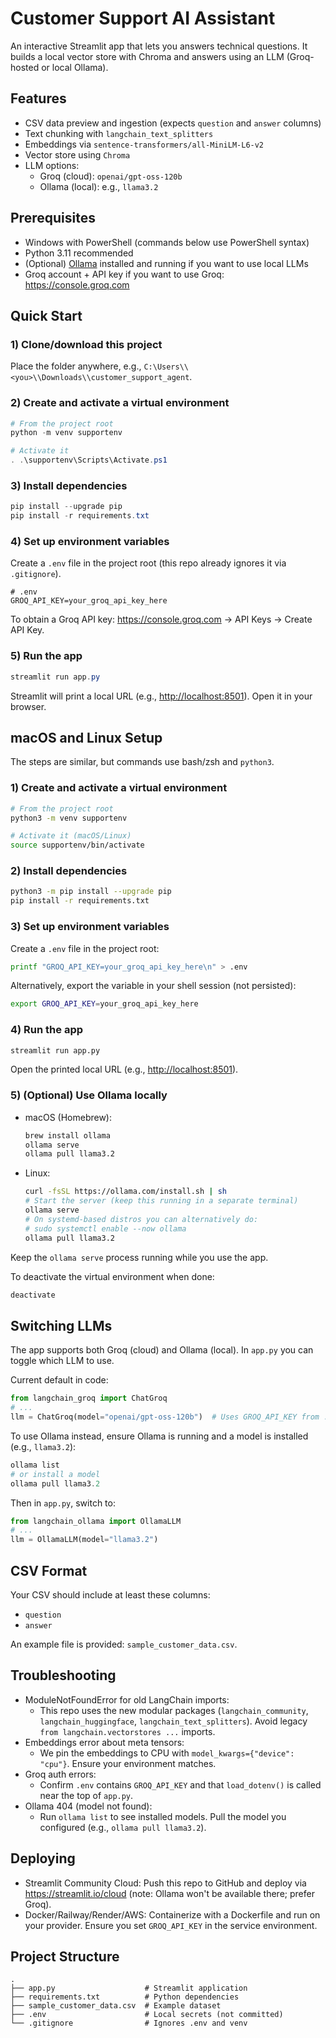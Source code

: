 # Customer Support AI Assistant

An interactive Streamlit app that lets you answers technical questions. It builds a local vector store with Chroma and answers using an LLM (Groq-hosted or local Ollama).

## Features
- CSV data preview and ingestion (expects `question` and `answer` columns)
- Text chunking with `langchain_text_splitters`
- Embeddings via `sentence-transformers/all-MiniLM-L6-v2`
- Vector store using `Chroma`
- LLM options:
  - Groq (cloud): `openai/gpt-oss-120b`
  - Ollama (local): e.g., `llama3.2`

## Prerequisites
- Windows with PowerShell (commands below use PowerShell syntax)
- Python 3.11 recommended
- (Optional) [Ollama](https://ollama.com) installed and running if you want to use local LLMs
- Groq account + API key if you want to use Groq: https://console.groq.com

## Quick Start

### 1) Clone/download this project
Place the folder anywhere, e.g., `C:\Users\\<you>\\Downloads\\customer_support_agent`.

### 2) Create and activate a virtual environment
```powershell
# From the project root
python -m venv supportenv

# Activate it
. .\supportenv\Scripts\Activate.ps1
```

### 3) Install dependencies
```powershell
pip install --upgrade pip
pip install -r requirements.txt
```

### 4) Set up environment variables
Create a `.env` file in the project root (this repo already ignores it via `.gitignore`).

```env
# .env
GROQ_API_KEY=your_groq_api_key_here
```

To obtain a Groq API key: https://console.groq.com → API Keys → Create API Key.

### 5) Run the app
```powershell
streamlit run app.py
```
Streamlit will print a local URL (e.g., <http://localhost:8501>). Open it in your browser.

## macOS and Linux Setup

The steps are similar, but commands use bash/zsh and `python3`.

### 1) Create and activate a virtual environment

```bash
# From the project root
python3 -m venv supportenv

# Activate it (macOS/Linux)
source supportenv/bin/activate
```

### 2) Install dependencies

```bash
python3 -m pip install --upgrade pip
pip install -r requirements.txt
```

### 3) Set up environment variables

Create a `.env` file in the project root:

```bash
printf "GROQ_API_KEY=your_groq_api_key_here\n" > .env
```

Alternatively, export the variable in your shell session (not persisted):

```bash
export GROQ_API_KEY=your_groq_api_key_here
```

### 4) Run the app

```bash
streamlit run app.py
```

Open the printed local URL (e.g., <http://localhost:8501>).

### 5) (Optional) Use Ollama locally

- macOS (Homebrew):

  ```bash
  brew install ollama
  ollama serve
  ollama pull llama3.2
  ```

- Linux:

  ```bash
  curl -fsSL https://ollama.com/install.sh | sh
  # Start the server (keep this running in a separate terminal)
  ollama serve
  # On systemd-based distros you can alternatively do:
  # sudo systemctl enable --now ollama
  ollama pull llama3.2
  ```

Keep the `ollama serve` process running while you use the app.

To deactivate the virtual environment when done:

```bash
deactivate
```

## Switching LLMs

The app supports both Groq (cloud) and Ollama (local). In `app.py` you can toggle which LLM to use.

Current default in code:

```python
from langchain_groq import ChatGroq
# ...
llm = ChatGroq(model="openai/gpt-oss-120b")  # Uses GROQ_API_KEY from .env
```

To use Ollama instead, ensure Ollama is running and a model is installed (e.g., `llama3.2`):

```powershell
ollama list
# or install a model
ollama pull llama3.2
```
Then in `app.py`, switch to:

```python
from langchain_ollama import OllamaLLM
# ...
llm = OllamaLLM(model="llama3.2")
```

## CSV Format

Your CSV should include at least these columns:
- `question`
- `answer`

An example file is provided: `sample_customer_data.csv`.

## Troubleshooting
- ModuleNotFoundError for old LangChain imports:
  - This repo uses the new modular packages (`langchain_community`, `langchain_huggingface`, `langchain_text_splitters`). Avoid legacy `from langchain.vectorstores ...` imports.
- Embeddings error about meta tensors:
  - We pin the embeddings to CPU with `model_kwargs={"device": "cpu"}`. Ensure your environment matches.
- Groq auth errors:
  - Confirm `.env` contains `GROQ_API_KEY` and that `load_dotenv()` is called near the top of `app.py`.
- Ollama 404 (model not found):
  - Run `ollama list` to see installed models. Pull the model you configured (e.g., `ollama pull llama3.2`).

## Deploying

- Streamlit Community Cloud: Push this repo to GitHub and deploy via <https://streamlit.io/cloud> (note: Ollama won't be available there; prefer Groq).
- Docker/Railway/Render/AWS: Containerize with a Dockerfile and run on your provider. Ensure you set `GROQ_API_KEY` in the service environment.

## Project Structure

```text
.
├── app.py                    # Streamlit application
├── requirements.txt          # Python dependencies
├── sample_customer_data.csv  # Example dataset
├── .env                      # Local secrets (not committed)
└── .gitignore                # Ignores .env and venv
```

